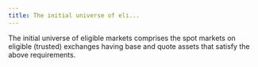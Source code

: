 ```yaml
---
title: The initial universe of eli...
---
```


The initial universe of eligible markets comprises the spot markets on eligible (trusted) exchanges having base and quote assets that satisfy the above requirements.
